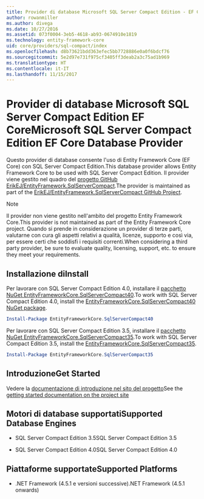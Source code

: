 ```yaml
---
title: Provider di database Microsoft SQL Server Compact Edition - EF Core
author: rowanmiller
ms.author: divega
ms.date: 10/27/2016
ms.assetid: 073f0004-3eb5-4618-ab93-0674910e1819
ms.technology: entity-framework-core
uid: core/providers/sql-compact/index
ms.openlocfilehash: d8b73621bdd363efec5bb7728886e0a0f6bdcf76
ms.sourcegitcommit: 5e2d97e731f975cf3405ff3deab2a3c75ad1b969
ms.translationtype: HT
ms.contentlocale: it-IT
ms.lasthandoff: 11/15/2017
---
```

# <a name="microsoft-sql-server-compact-edition-ef-core-database-provider"></a><span data-ttu-id="61b3a-102">Provider di database Microsoft SQL Server Compact Edition EF Core</span><span class="sxs-lookup"><span data-stu-id="61b3a-102">Microsoft SQL Server Compact Edition EF Core Database Provider</span></span>

<span data-ttu-id="61b3a-103">Questo provider di database consente l'uso di Entity Framework Core (EF Core) con SQL Server Compact Edition.</span><span class="sxs-lookup"><span data-stu-id="61b3a-103">This database provider allows Entity Framework Core to be used with SQL Server Compact Edition.</span></span> <span data-ttu-id="61b3a-104">Il provider viene gestito nel quadro del [progetto GitHub ErikEJ/EntityFramework.SqlServerCompact](https://github.com/ErikEJ/EntityFramework.SqlServerCompact).</span><span class="sxs-lookup"><span data-stu-id="61b3a-104">The provider is maintained as part of the [ErikEJ/EntityFramework.SqlServerCompact GitHub Project](https://github.com/ErikEJ/EntityFramework.SqlServerCompact).</span></span>

> [!NOTE]  
> <span data-ttu-id="61b3a-105">Il provider non viene gestito nell'ambito del progetto Entity Framework Core.</span><span class="sxs-lookup"><span data-stu-id="61b3a-105">This provider is not maintained as part of the Entity Framework Core project.</span></span> <span data-ttu-id="61b3a-106">Quando si prende in considerazione un provider di terze parti, valutarne con cura gli aspetti relativi a qualità, licenze, supporto e così via, per essere certi che soddisfi i requisiti correnti.</span><span class="sxs-lookup"><span data-stu-id="61b3a-106">When considering a third party provider, be sure to evaluate quality, licensing, support, etc. to ensure they meet your requirements.</span></span>

## <a name="install"></a><span data-ttu-id="61b3a-107">Installazione di</span><span class="sxs-lookup"><span data-stu-id="61b3a-107">Install</span></span>

<span data-ttu-id="61b3a-108">Per lavorare con SQL Server Compact Edition 4.0, installare il [pacchetto NuGet EntityFrameworkCore.SqlServerCompact40](https://www.nuget.org/packages/EntityFrameworkCore.SqlServerCompact40).</span><span class="sxs-lookup"><span data-stu-id="61b3a-108">To work with SQL Server Compact Edition 4.0, install the [EntityFrameworkCore.SqlServerCompact40 NuGet package](https://www.nuget.org/packages/EntityFrameworkCore.SqlServerCompact40).</span></span>

``` powershell
Install-Package EntityFrameworkCore.SqlServerCompact40
```

<span data-ttu-id="61b3a-109">Per lavorare con SQL Server Compact Edition 3.5, installare il [pacchetto NuGet EntityFrameworkCore.SqlServerCompact35](https://www.nuget.org/packages/EntityFrameworkCore.SqlServerCompact35).</span><span class="sxs-lookup"><span data-stu-id="61b3a-109">To work with SQL Server Compact Edition 3.5, install the [EntityFrameworkCore.SqlServerCompact35](https://www.nuget.org/packages/EntityFrameworkCore.SqlServerCompact35).</span></span>

``` powershell
Install-Package EntityFrameworkCore.SqlServerCompact35
```

## <a name="get-started"></a><span data-ttu-id="61b3a-110">Introduzione</span><span class="sxs-lookup"><span data-stu-id="61b3a-110">Get Started</span></span>

<span data-ttu-id="61b3a-111">Vedere la [documentazione di introduzione nel sito del progetto](https://github.com/ErikEJ/EntityFramework.SqlServerCompact/wiki/Using-EF-Core-with-SQL-Server-Compact-in-Traditional-.NET-Applications)</span><span class="sxs-lookup"><span data-stu-id="61b3a-111">See the [getting started documentation on the project site](https://github.com/ErikEJ/EntityFramework.SqlServerCompact/wiki/Using-EF-Core-with-SQL-Server-Compact-in-Traditional-.NET-Applications)</span></span>

## <a name="supported-database-engines"></a><span data-ttu-id="61b3a-112">Motori di database supportati</span><span class="sxs-lookup"><span data-stu-id="61b3a-112">Supported Database Engines</span></span>

* <span data-ttu-id="61b3a-113">SQL Server Compact Edition 3.5</span><span class="sxs-lookup"><span data-stu-id="61b3a-113">SQL Server Compact Edition 3.5</span></span>

* <span data-ttu-id="61b3a-114">SQL Server Compact Edition 4.0</span><span class="sxs-lookup"><span data-stu-id="61b3a-114">SQL Server Compact Edition 4.0</span></span>

## <a name="supported-platforms"></a><span data-ttu-id="61b3a-115">Piattaforme supportate</span><span class="sxs-lookup"><span data-stu-id="61b3a-115">Supported Platforms</span></span>

* <span data-ttu-id="61b3a-116">.NET Framework (4.5.1 e versioni successive)</span><span class="sxs-lookup"><span data-stu-id="61b3a-116">.NET Framework (4.5.1 onwards)</span></span>
